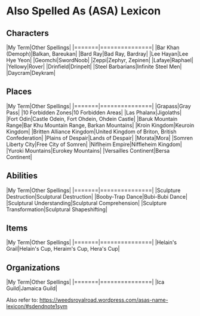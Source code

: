 # Also Spelled As (ASA) Lexicon

## Characters
|My Term|Other Spellings|
|=======|===============|
|Bar Khan (Demoph)|Balkan, Bareukan|
|Bard Ray|Bad Ray, Bardray|
|Lee Hayan|Lee Hye Yeon|
|Geomchi|SwordNoob|
|Zeppi|Zephyr, Zepinen|
|Lafaye|Raphael|
|Yellowy|Rover|
|Drinfield|Drinpelt|
|Steel Barbarians|Infinite Steel Men|
|Daycram|Deykram|

## Places
|My Term|Other Spellings|
|=======|===============|
|Grapass|Gray Pass|
|10 Forbidden Zones|10 Forbidden Areas|
|Las Phalanx|Jigolaths|
|Fort Odin|Castle Odein, Fort Ohdein, Ohdein Castle|
|Baruk Mountain Range|Bar Khu Mountain Range, Barkan Mountains|
|Kroin Kingdom|Keuroin Kingdom|
|Britten Alliance Kingdom|United Kingdom of Briton, British Confederation|
|Plains of Despair|Lands of Despair|
|Morata|Mora|
|Somren Liberty City|Free City of Somren|
|Niflheim Empire|Niffleheim Kingdom|
|Yuroki Mountains|Eurokey Mountains|
|Versailles Continent|Bersa Continent|

## Abilities
|My Term|Other Spellings|
|=======|===============|
|Sculpture Destruction|Sculptural Destruction|
|Booby-Trap Dance|Bubi-Bubi Dance|
|Sculptural Understanding|Sculptural Comprehension|
|Sculpture Transformation|Sculptural Shapeshifting|

## Items
|My Term|Other Spellings|
|=======|===============|
|Helain's Grail|Helain's Cup, Heraim's Cup, Hera's Cup|

## Organizations
|My Term|Other Spellings|
|=======|===============|
|Ica Guild|Jamaica Guild|

Also refer to: https://weedsroyalroad.wordpress.com/asas-name-lexicon/#sdendnote1sym
